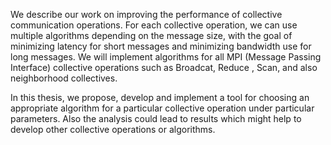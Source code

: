 We describe our work on improving the performance of collective communication
operations. For each collective operation, we can use multiple algorithms depending
on the message size, with the goal of minimizing latency for short messages and
minimizing bandwidth use for long messages. We will implement algorithms for all
MPI (Message Passing Interface) collective operations such as Broadcat, Reduce ,
Scan, and also neighborhood collectives.

In this thesis, we propose, develop and implement a tool for choosing an appropriate
algorithm for a particular collective operation under particular parameters. Also
the analysis could lead to results which might help to develop other collective operations
or algorithms.
